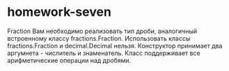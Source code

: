 # homework-seven
Fraction
Вам необходимо реализовать тип дроби, аналогичный встроенному классу fractions.Fraction.
Использовать классы fractions.Fraction и decimal.Decimal нельзя.
Конструктор принимает два аргумнета - числитель и знаменатель. Класс поддерживает все арифметические операции над дробями.


